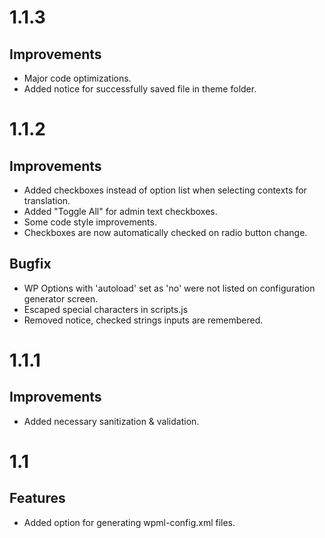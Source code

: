 # 1.1.3

## Improvements

* Major code optimizations.
* Added notice for successfully saved file in theme folder.

# 1.1.2

## Improvements

* Added checkboxes instead of option list when selecting contexts for translation.
* Added "Toggle All" for admin text checkboxes.
* Some code style improvements.
* Checkboxes are now automatically checked on radio button change.

## Bugfix

* WP Options with 'autoload' set as 'no' were not listed on configuration generator screen.
* Escaped special characters in scripts.js
* Removed notice, checked strings inputs are remembered.

# 1.1.1

## Improvements

* Added necessary sanitization & validation.

# 1.1

## Features

* Added option for generating wpml-config.xml files.
